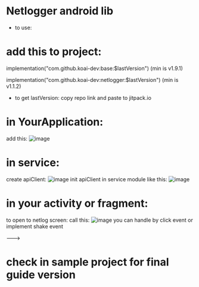 # Netlogger android lib
- to use:
 # add this to project:
 
implementation("com.github.koai-dev:base:$lastVersion") (min is v1.9.1)

implementation("com.github.koai-dev:netlogger:$lastVersion") (min is v1.1.2)

- to get lastVersion: copy repo link and paste to jitpack.io
# in YourApplication:
add this:
![image](https://github.com/user-attachments/assets/887b460e-ce46-4b15-8105-56ce9d2f1cad)
# in service:
create apiClient:
![image](https://github.com/user-attachments/assets/6355843d-36f3-407f-ac78-afcafcbe108d)
init apiClient in service module like this:
![image](https://github.com/user-attachments/assets/8ae1f22c-0c69-441d-81fa-32ce3f59b81b)
# in your activity or fragment:
to open to netlog screen:
call this:
![image](https://github.com/user-attachments/assets/4a1730b4-8b02-4d8a-ad52-402e889de080)
you can handle by click event or implement shake event

--->  
# check in sample project for final guide version



